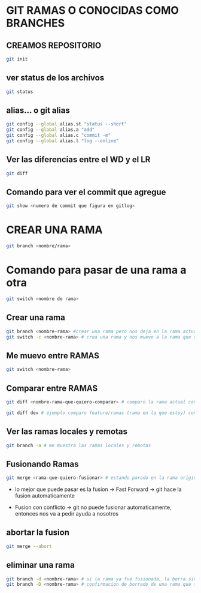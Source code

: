 # GIT RAMAS O CONOCIDAS COMO BRANCHES

## CREAMOS REPOSITORIO

```sh
git init
```

## ver status de los archivos

```sh
git status
```

## alias... o git alias 
```sh
git config --global alias.st "status --short"
git config --global alias.a "add"
git config --global alias.c "commit -m"
git config --global alias.l "log --online"    
```
## Ver las diferencias entre el WD y el LR

```sh
git diff
```

## Comando para ver el commit que agregue

```sh
git show <numero de commit que figura en gitlog>
```

# CREAR UNA RAMA

```sh
git branch <nombre/rama>
```

# Comando para pasar de una rama a otra

```sh
git switch <nombre de rama>
```
## Crear una rama

```sh
git branch <nombre-rama> #crear una rama pero nos deja en la rama actual (main)
git switch -c <nombre-rama> # crea una rama y nos mueve a la rama que se creo
```

## Me muevo entre RAMAS

```sh
git switch <nombre-rama>
```
## Comparar entre RAMAS

```sh
git diff <nombre-rama-que-quiero-comparar> # comparo la rama actual contra la rama que indico

git diff dev # ejemplo comparo feature/ramas (rama en la que estoy) con dev

```

## Ver las ramas locales y remotas

```sh
git branch -a # me muestra las ramas locales y remotas
```

## Fusionando Ramas 

```sh
git merge <rama-que-quiero-fusionar> # estando parado en la rama original o sea en la main seria git merge feature/ramas
```
* lo mejor que puede pasar es la fusion -> Fast Forward -> git hace la fusion automaticamente

* Fusion con conflicto -> git no puede fusionar automaticamente, entonces nos va a pedir ayuda a nosotros

## abortar la fusion 

```sh
git merge --abort
```

## eliminar una rama

```sh
git branch -d <nombre-rama> # si la rama ya fue fusionada, la borra sin problemas
git branch -D <nombre-rama> # confirmacion de borrado de una rama que todavia no ha sido fusionada en el repositorio
```

